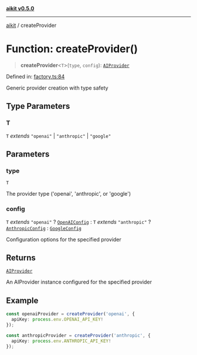 [**aikit v0.5.0**](../README.md)

***

[aikit](../README.md) / createProvider

# Function: createProvider()

> **createProvider**\<`T`\>(`type`, `config`): [`AIProvider`](../interfaces/AIProvider.md)

Defined in: [factory.ts:84](https://github.com/chinmaymk/aikit/blob/main/src/factory.ts#L84)

Generic provider creation with type safety

## Type Parameters

### T

`T` *extends* `"openai"` \| `"anthropic"` \| `"google"`

## Parameters

### type

`T`

The provider type ('openai', 'anthropic', or 'google')

### config

`T` *extends* `"openai"` ? [`OpenAIConfig`](../interfaces/OpenAIConfig.md) : `T` *extends* `"anthropic"` ? [`AnthropicConfig`](../interfaces/AnthropicConfig.md) : [`GoogleConfig`](../interfaces/GoogleConfig.md)

Configuration options for the specified provider

## Returns

[`AIProvider`](../interfaces/AIProvider.md)

An AIProvider instance configured for the specified provider

## Example

```typescript
const openaiProvider = createProvider('openai', {
  apiKey: process.env.OPENAI_API_KEY!
});

const anthropicProvider = createProvider('anthropic', {
  apiKey: process.env.ANTHROPIC_API_KEY!
});
```
